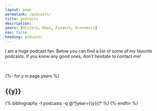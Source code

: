 ```yaml
---
layout: page
permalink: /podcasts/
title: podcasts
description: 
years: [History, News, Finance, Economics]
nav: false
heading: podcasts
---
```

<div class="publications">


I am a huge podcast fan. Below you can find a list of some of my favorite podcasts. If you know any good ones, don't hesitate to contact me!

<div style="height: 0.5cm;"></div>


{%- for y in page.years %}
  <h2 class="year">{{y}}</h2>
  {% bibliography -f podcasts -q @*[year={{y}}]* %}
{% endfor %}

</div>

